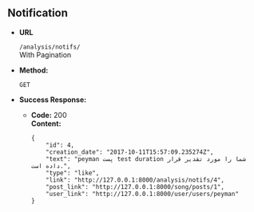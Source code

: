 **Notification**
----

* **URL**

  `/analysis/notifs/`<br />
  With Pagination

* **Method:**
  
  `GET`
  
* **Success Response:**
  
  * **Code:** 200 <br />
    **Content:** 
    
        {
            "id": 4,
            "creation_date": "2017-10-11T15:57:09.235274Z",
            "text": "peyman پست test duration شما را مورد تقدیر قرار داده است.",
            "type": "like",
            "link": "http://127.0.0.1:8000/analysis/notifs/4",
            "post_link": "http://127.0.0.1:8000/song/posts/1",
            "user_link": "http://127.0.0.1:8000/user/users/peyman"
        }
 